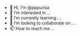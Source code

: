 - 👋 Hi, I’m @pppurisa
- 👀 I’m interested in ...
- 🌱 I’m currently learning ...
- 💞️ I’m looking to collaborate on ...
- 📫 How to reach me ...

<!---
pppurisa/pppurisa is a ✨ special ✨ repository because its `README.md` (this file) appears on your GitHub profile.
You can click the Preview link to take a look at your changes.
--->
